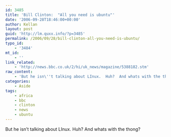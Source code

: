 ```yaml
---
id: 3485
title: 'Bill Clinton:  "All you need is ubuntu"'
date: '2006-09-28T18:46:00+00:00'
author: Kellan
layout: post
guid: 'http://lm.quxx.info/?p=3485'
permalink: /2006/09/28/bill-clinton-all-you-need-is-ubuntu/
typo_id:
    - '3484'
mt_id:
    - ''
link_related:
    - 'http://news.bbc.co.uk/2/hi/uk_news/magazine/5388182.stm'
raw_content:
    - 'But he isn\''t talking about LInux.  Huh?  And whats with the thong?'
categories:
    - Aside
tags:
    - africa
    - bbc
    - clinton
    - news
    - ubuntu
---
```


But he isn’t talking about LInux. Huh? And whats with the thong?